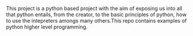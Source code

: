 This project is a python based project with the aim of exposing us into all that python entails, from the creator, to the basic principles of python, how to use the intepreters amongs many others.This repo contains examples of python higher level programming.
